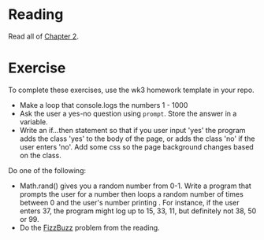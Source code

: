 Reading
=======

Read all of [Chapter 2](http://eloquentjavascript.net/02_program_structure.html).

Exercise
=========

To complete these exercises, use the wk3 homework template in your repo.

- Make a loop that console.logs the numbers 1 - 1000
- Ask the user a yes-no question using `prompt`. Store the answer in a variable.
- Write an if...then statement so that if you user input 'yes' the program adds the class 'yes' to the body of the page, or adds the class 'no' if the user enters 'no'. Add some css so the page background changes based on the class.

Do one of the following:

- Math.rand() gives you a random number from 0-1. Write a program that prompts the user for a number then loops a random number of times between 0 and the user's number printing . For instance, if the user enters 37, the program might log up to 15, 33, 11, but definitely not 38, 50 or 99.
- Do the [FizzBuzz](http://eloquentjavascript.net/02_program_structure.html#p_i0Cvwf75cQ) problem from the reading.
